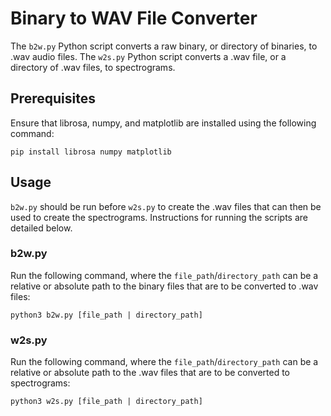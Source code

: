 # Binary to WAV File Converter

The `b2w.py` Python script converts a raw binary, or directory of binaries, to .wav audio files. The `w2s.py` Python script converts a .wav file, or a directory of .wav files, to spectrograms.

## Prerequisites

Ensure that librosa, numpy, and matplotlib are installed using the following command:

`pip install librosa numpy matplotlib`

## Usage

`b2w.py` should be run before `w2s.py` to create the .wav files that can then be used to create the spectrograms. Instructions for running the scripts are detailed below.

### b2w.py

Run the following command, where the `file_path`/`directory_path` can be a relative or absolute path to the binary files that are to be converted to .wav files:

`python3 b2w.py [file_path | directory_path]`

### w2s.py

Run the following command, where the `file_path`/`directory_path` can be a relative or absolute path to the .wav files that are to be converted to spectrograms:

`python3 w2s.py [file_path | directory_path]`
